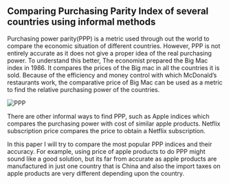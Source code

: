 ## Comparing Purchasing Parity Index of several countries using informal methods

Purchasing power parity(PPP) is a metric used through out the world to compare the economic situation of different countries. However, PPP is not entirely accurate as it does not give a proper idea of the real purchasing power. To understand this better, The economist prepared the Big Mac index in 1986. It compares the prices of the Big mac in all the countries it is sold. Because of the efficiency and money control with which McDonald’s restaurants work, the comparative price of Big Mac can be used as a metric to find the relative purchasing power of the countries. 

![PPP](https://www.investopedia.com/thmb/k6Zre1iRfyhx74Vfoqwld8uQrKA=/660x0/filters:no_upscale():max_bytes(150000):strip_icc():format(webp)/dotdash_Final_What_Is_Purchasing_Power_Parity_PPP_May_2020-01-d820977667e14964ab1b3538e0af520c.jpg)

There are other informal ways to find PPP, such as Apple indices which compares the purchasing power with cost of similar apple products. Netflix subscription price compares the price to obtain a Netflix subscription. 

In this paper I will try to compare the most popular PPP indices and their accuracy. For example, using price of apple products to do PPP might sound like a good solution, but its far from accurate as apple products are manufactured in just one country that is China and also the import taxes on apple products are very different depending upon the country.  
